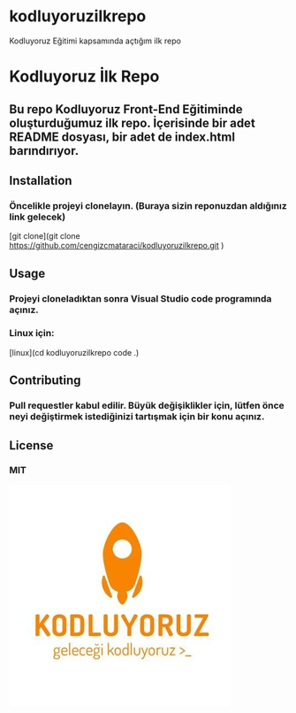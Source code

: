 # kodluyoruzilkrepo
Kodluyoruz Eğitimi kapsamında açtığım ilk repo

# Kodluyoruz İlk Repo
## Bu repo Kodluyoruz Front-End Eğitiminde oluşturduğumuz ilk repo. İçerisinde bir adet README dosyası, bir adet de index.html barındırıyor.


## Installation
### Öncelikle projeyi clonelayın. (Buraya sizin reponuzdan aldığınız link gelecek)
[git clone](git clone https://github.com/cengizcmataraci/kodluyoruzilkrepo.git 
)

## Usage
### Projeyi cloneladıktan sonra Visual Studio code programında açınız.
### Linux için:
[linux](cd kodluyoruzilkrepo
code .)

## Contributing
### Pull requestler kabul edilir. Büyük değişiklikler için, lütfen önce neyi değiştirmek istediğinizi tartışmak için bir konu açınız.

## License
### MIT

![Kodluyoruz Logo](https://raw.githubusercontent.com/Kodluyoruz/taskforce/git/git/markdown-nedir-nasil-kullaniriz-/figures/kodluyoruz_logo.jpg)


